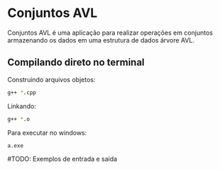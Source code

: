 # Conjuntos AVL

Conjuntos AVL é uma aplicação para realizar operações em conjuntos armazenando os dados em uma estrutura de dados árvore AVL.

## Compilando direto no terminal

Construindo arquivos objetos:

```bash
g++ *.cpp
```

Linkando:

```bash
g++ *.o
```
Para executar no windows:

```bash
a.exe
```

#TODO: Exemplos de entrada e saída
